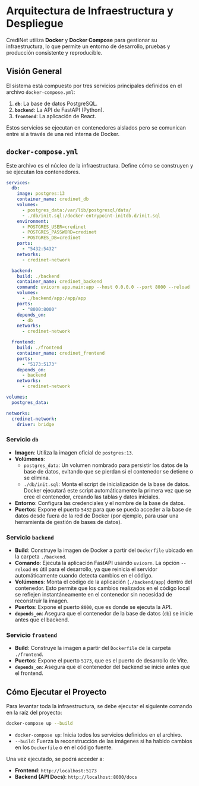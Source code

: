 # Arquitectura de Infraestructura y Despliegue

CrediNet utiliza **Docker** y **Docker Compose** para gestionar su infraestructura, lo que permite un entorno de desarrollo, pruebas y producción consistente y reproducible.

## Visión General

El sistema está compuesto por tres servicios principales definidos en el archivo `docker-compose.yml`:

1.  **`db`**: La base de datos PostgreSQL.
2.  **`backend`**: La API de FastAPI (Python).
3.  **`frontend`**: La aplicación de React.

Estos servicios se ejecutan en contenedores aislados pero se comunican entre sí a través de una red interna de Docker.

## `docker-compose.yml`

Este archivo es el núcleo de la infraestructura. Define cómo se construyen y se ejecutan los contenedores.

```yaml
services:
  db:
    image: postgres:13
    container_name: credinet_db
    volumes:
      - postgres_data:/var/lib/postgresql/data/
      - ./db/init.sql:/docker-entrypoint-initdb.d/init.sql
    environment:
      - POSTGRES_USER=credinet
      - POSTGRES_PASSWORD=credinet
      - POSTGRES_DB=credinet
    ports:
      - "5432:5432"
    networks:
      - credinet-network

  backend:
    build: ./backend
    container_name: credinet_backend
    command: uvicorn app.main:app --host 0.0.0.0 --port 8000 --reload
    volumes:
      - ./backend/app:/app/app
    ports:
      - "8000:8000"
    depends_on:
      - db
    networks:
      - credinet-network

  frontend:
    build: ./frontend
    container_name: credinet_frontend
    ports:
      - "5173:5173"
    depends_on:
      - backend
    networks:
      - credinet-network

volumes:
  postgres_data:

networks:
  credinet-network:
    driver: bridge
```

### Servicio `db`

- **Imagen**: Utiliza la imagen oficial de `postgres:13`.
- **Volúmenes**:
  - `postgres_data`: Un volumen nombrado para persistir los datos de la base de datos, evitando que se pierdan si el contenedor se detiene o se elimina.
  - `./db/init.sql`: Monta el script de inicialización de la base de datos. Docker ejecutará este script automáticamente la primera vez que se cree el contenedor, creando las tablas y datos iniciales.
- **Entorno**: Configura las credenciales y el nombre de la base de datos.
- **Puertos**: Expone el puerto `5432` para que se pueda acceder a la base de datos desde fuera de la red de Docker (por ejemplo, para usar una herramienta de gestión de bases de datos).

### Servicio `backend`

- **Build**: Construye la imagen de Docker a partir del `Dockerfile` ubicado en la carpeta `./backend`.
- **Comando**: Ejecuta la aplicación FastAPI usando `uvicorn`. La opción `--reload` es útil para el desarrollo, ya que reinicia el servidor automáticamente cuando detecta cambios en el código.
- **Volúmenes**: Monta el código de la aplicación (`./backend/app`) dentro del contenedor. Esto permite que los cambios realizados en el código local se reflejen instantáneamente en el contenedor sin necesidad de reconstruir la imagen.
- **Puertos**: Expone el puerto `8000`, que es donde se ejecuta la API.
- **`depends_on`**: Asegura que el contenedor de la base de datos (`db`) se inicie antes que el backend.

### Servicio `frontend`

- **Build**: Construye la imagen a partir del `Dockerfile` de la carpeta `./frontend`.
- **Puertos**: Expone el puerto `5173`, que es el puerto de desarrollo de Vite.
- **`depends_on`**: Asegura que el contenedor del backend se inicie antes que el frontend.

## Cómo Ejecutar el Proyecto

Para levantar toda la infraestructura, se debe ejecutar el siguiente comando en la raíz del proyecto:

```bash
docker-compose up --build
```

- `docker-compose up`: Inicia todos los servicios definidos en el archivo.
- `--build`: Fuerza la reconstrucción de las imágenes si ha habido cambios en los `Dockerfile` o en el código fuente.

Una vez ejecutado, se podrá acceder a:
- **Frontend**: `http://localhost:5173`
- **Backend (API Docs)**: `http://localhost:8000/docs`
